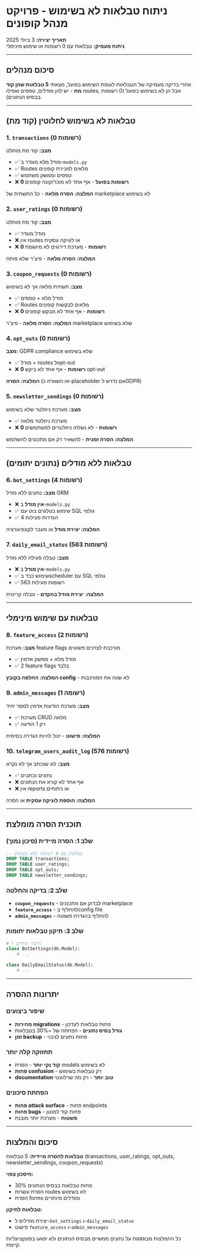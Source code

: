 # ניתוח טבלאות לא בשימוש - פרויקט מנהל קופונים

**תאריך יצירה:** 3 ביולי 2025  
**ניתוח מעמיק:** טבלאות עם 0 רשומות או שימוש מינימלי

---

## סיכום מנהלים

אחרי בדיקה מעמיקה של הטבלאות לעומת השימוש בפועל, מצאתי **5 טבלאות שהן קוד מת** - יש להן מודלים, טפסים ואפילו routes, אבל הן לא בשימוש בפועל (0 רשומות בבסיס הנתונים).

---

## טבלאות לא בשימוש לחלוטין (קוד מת)

### 1. **`transactions` (0 רשומות)**
**מצב:** קוד מת מוחלט
- ✅ מודל מלא מוגדר ב-`models.py`
- ✅ Routes מלאים למכירת קופונים
- ✅ טפסים וממשק משתמש
- ❌ **0 רשומות בפועל** - אף אחד לא מוכר/קונה קופונים

**המלצה:** **הסרה מלאה** - כל התשתית של marketplace לא בשימוש

### 2. **`user_ratings` (0 רשומות)**  
**מצב:** קוד מת מוחלט
- ✅ מודל מוגדר
- ❌ אין routes או לוגיקה עסקית
- ❌ **0 רשומות** - מערכת דירוגים לא מיושמת

**המלצה:** **הסרה מלאה** - פיצ'ר שלא פותח

### 3. **`coupon_requests` (0 רשומות)**
**מצב:** תשתית מלאה אך לא בשימוש
- ✅ מודל מלא + טפסים
- ✅ Routes מלאים לבקשות קופונים
- ❌ **0 רשומות** - אף אחד לא מבקש קופונים

**המלצה:** **הסרה מלאה** - פיצ'ר marketplace שלא בשימוש

### 4. **`opt_outs` (0 רשומות)**
**מצב:** GDPR compliance שלא בשימוש
- ✅ מודל + routes לopt-out
- ❌ **0 רשומות** - אף אחד לא ביקש opt-out

**המלצה:** **הסרה** (או השארה כ-placeholder אם נדרש לGDPR)

### 5. **`newsletter_sendings` (0 רשומות)**
**מצב:** מערכת ניוזלטר שלא בשימוש
- ✅ מערכת ניוזלטר מלאה
- ❌ **0 רשומות** - לא נשלחו ניוזלטרים למשתמשים

**המלצה:** **הסרה זמנית** - להשאיר רק אם מתכננים להשתמש

---

## טבלאות ללא מודלים (נתונים יתומים)

### 6. **`bot_settings` (4 רשומות)**
**מצב:** נתונים ללא מודל ORM
- ❌ **אין מודל** ב-`models.py`
- ✅ שימוש בטלגרם בוט עם SQL גולמי
- ✅ 4 הגדרות פעילות

**המלצה:** **יצירת מודל** או מעבר לקונפיגורציה

### 7. **`daily_email_status` (563 רשומות)**
**מצב:** טבלה פעילה ללא מודל
- ❌ **אין מודל** ב-`models.py` 
- ✅ שימוש כבד בscheduler עם SQL גולמי
- ✅ 563 רשומות פעילות

**המלצה:** **יצירת מודל בהקדם** - טבלה קריטית

---

## טבלאות עם שימוש מינימלי

### 8. **`feature_access` (2 רשומות)**
**מצב:** מערכת feature flags מורכבת לצרכים פשוטים
- ✅ מודל מלא + ממשק אדמין
- ✅ 2 feature flags בלבד

**המלצה:** **החלפה בקובץ config** - לא שווה את המורכבות

### 9. **`admin_messages` (1 רשומה)**
**מצב:** מערכת הודעות אדמין למסר יחיד
- ✅ מערכת CRUD מלאה
- ✅ רק 1 הודעה

**המלצה:** **פישוט** - יכול להיות הגדרה בסיסית

### 10. **`telegram_users_audit_log` (576 רשומות)**
**מצב:** לוג שנכתב אך לא נקרא
- ✅ נתונים נכתבים
- ❌ אף אחד לא קורא את הנתונים
- ❌ אין reports או ניתוחים

**המלצה:** **הוספת לוגיקה עסקית** או הסרה

---

## תוכנית הסרה מומלצת

### שלב 1: הסרה מיידית (סיכון נמוך)
```sql
-- טבלאות עם 0 רשומות שלא בשימוש
DROP TABLE transactions;
DROP TABLE user_ratings;
DROP TABLE opt_outs;
DROP TABLE newsletter_sendings;
```

### שלב 2: בדיקה והחלטה
- **`coupon_requests`** - לבדוק אם מתכננים marketplace
- **`feature_access`** - להחליף בconfig file
- **`admin_messages`** - להחליף בהגדרה פשוטה

### שלב 3: תיקון טבלאות יתומות
```python
# ליצור מודלים ל:
class BotSettings(db.Model):
    # ...

class DailyEmailStatus(db.Model):
    # ...
```

---

## יתרונות ההסרה

### שיפור ביצועים
- **מהירות migrations** - פחות טבלאות לעדכון
- **גודל בסיס נתונים** - הפחתה של ~30% בטבלאות
- **זמן backup** - פחות נתונים לגיבוי

### תחזוקה קלה יותר
- **קוד נקי יותר** - הסרת models לא בשימוש
- **פחות confusion** - רק טבלאות בשימוש
- **documentation טוב יותר** - רק מה שרלוונטי

### הפחתת סיכונים
- **פחות attack surface** - פחות endpoints
- **פחות bugs** - פחות קוד למנטן
- **פשטות** - מערכת יותר מובנת

---

## סיכום והמלצות

**טבלאות להסרה מיידית:** 5 טבלאות (transactions, user_ratings, opt_outs, newsletter_sendings, coupon_requests)

**חיסכון צפוי:**
- 30% פחות טבלאות בבסיס הנתונים
- הסרת עשרות routes לא בשימוש
- הסרת forms ומודלים מיותרים

**טבלאות לתיקון:**
- יצירת מודלים ל-`bot_settings` ו-`daily_email_status`
- פישוט `feature_access` ו-`admin_messages`

כל ההמלצות מבוססות על נתונים ממשיים מבסיס הנתונים ולא יפגעו בפונקציונליות קיימת.